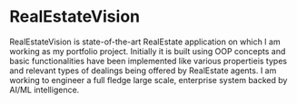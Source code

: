 # RealEstateVision
RealEstateVision is state-of-the-art RealEstate application on which I am working as my portfolio project. Initially it is built using OOP concepts and basic functionalities have been implemented like various propertieis types and relevant types of dealings being offered by RealEstate agents.
I am working to engineer a full fledge large scale, enterprise system backed by AI/ML intelligence.

